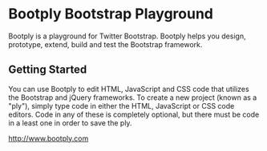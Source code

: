 <h1>Bootply Bootstrap Playground</h1>
  Bootply is a playground for Twitter Bootstrap. Bootply helps you design, prototype, extend, build and test the Bootstrap framework.
<h2>Getting Started</h2>
  You can use Bootply to edit HTML, JavaScript and CSS code that utilizes the Bootstrap and jQuery frameworks. To create a new project (known as a "ply"), simply type code in either the HTML, JavaScript or CSS code editors. Code in any of these
  is completely optional, but there must be code in a least one in order to save the ply.
  
  http://www.bootply.com
  
  
